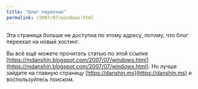 ```yaml
---
title: "Блог переехал"
permalink: /2007/07/windows.html
---
```

Эта страница больше не доступна по этому адресу, потому, что блог переехал на новый хостинг.

Вы всё ещё можете прочитать статью по этой ссылке [https://mdanshin.blogspot.com/2007/07/windows.html](https://mdanshin.blogspot.com/2007/07/windows.html). Но лучше зайдите на главную страницу [https://danshin.ms](https://danshin.ms) и воспользуйтесь поиском.